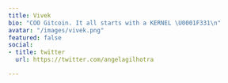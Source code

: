 ```yaml
---
title: Vivek
bio: "COO Gitcoin. It all starts with a KERNEL \U0001F331\n"
avatar: "/images/vivek.png"
featured: false
social:
- title: twitter
  url: https://twitter.com/angelagilhotra

---
```

